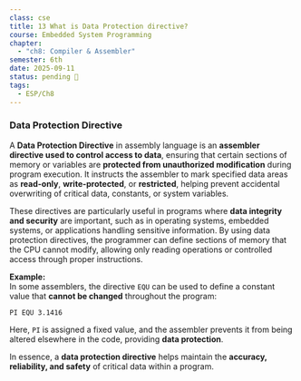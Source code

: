 ```yaml
---
class: cse
title: 13 What is Data Protection directive?
course: Embedded System Programming
chapter:
  - "ch8: Compiler & Assembler"
semester: 6th
date: 2025-09-11
status: pending 🛑
tags:
  - ESP/Ch8
---
```

### Data Protection Directive

A **Data Protection Directive** in assembly language is an **assembler directive used to control access to data**, ensuring that certain sections of memory or variables are **protected from unauthorized modification** during program execution. It instructs the assembler to mark specified data areas as **read-only**, **write-protected**, or **restricted**, helping prevent accidental overwriting of critical data, constants, or system variables.

These directives are particularly useful in programs where **data integrity and security** are important, such as in operating systems, embedded systems, or applications handling sensitive information. By using data protection directives, the programmer can define sections of memory that the CPU cannot modify, allowing only reading operations or controlled access through proper instructions.

**Example:**  
In some assemblers, the directive `EQU` can be used to define a constant value that **cannot be changed** throughout the program:

```nginx
PI EQU 3.1416
```

Here, `PI` is assigned a fixed value, and the assembler prevents it from being altered elsewhere in the code, providing **data protection**.

In essence, a **data protection directive** helps maintain the **accuracy, reliability, and safety** of critical data within a program.
